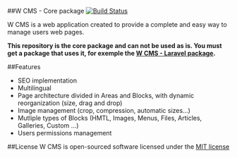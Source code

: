 ##W CMS - Core package
[![Build Status](https://travis-ci.org/lgandelin/w-cms-core.png)](https://travis-ci.org/lgandelin/w-cms-core)

W CMS is a web application created to provide a complete and easy way to manage users web pages.

**This repository is the core package and can not be used as is. You must get a package that uses it, for exemple the [W CMS - Laravel package](https://github.com/lgandelin/w-cms-laravel).**


##Features

- SEO implementation
- Multilingual
- Page architecture divided in Areas and Blocks, with dynamic reorganization (size, drag and drop)
- Image management (crop, compression, automatic sizes...)
- Mutliple types of Blocks (HMTL, Images, Menus, Files, Articles, Galleries, Custom ...)
- Users permissions management


##License
W CMS is open-sourced software licensed under the [MIT license](http://opensource.org/licenses/MIT)
